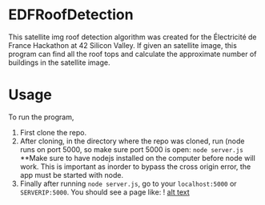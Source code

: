 # EDFRoofDetection
This satellite img roof detection algorithm was created for the Électricité de France Hackathon at 42 Silicon Valley. 
If given an satellite image, this program can find all the roof tops and calculate the approximate number of buildings
in the satellite image.

# Usage
To run the program, 
1. First clone the repo.
2. After cloning, in the directory where the repo was cloned, run (node runs on port 5000, so make sure port 5000 is open:
      `node server.js`
   <br>**Make sure to have nodejs installed on the computer before node will work. This is important as inorder to bypass the 
   cross origin error, the app must be started with node.
3. Finally after running `node server.js`, go to your `localhost:5000` or `SERVERIP:5000`.
You should see a page like: 
! [alt text](https://raw.githubusercontent.com/alnimra/EDFRoofDetection/master/readmeimgs/Img1.png)
